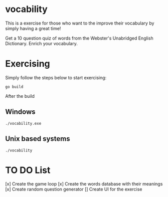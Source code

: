 # vocability
This is a exercise for those who want to the improve their vocabulary by simply having a great time!

Get a 10 question quiz of words from the Webster's Unabridged English Dictionary. Enrich your vocabulary. 

# Exercising

Simply follow the steps below to start exercising:

`go build`

After the build
## Windows

`./vocability.exe`

## Unix based systems

`./vocability`

# TO DO List
[x] Create the game loop
[x] Create the words database with their meanings
[x] Create random question generator
[] Create UI for the exercise